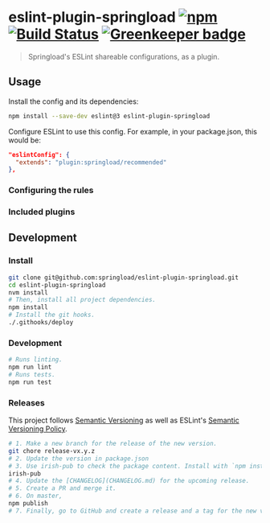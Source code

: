 # eslint-plugin-springload [![npm](https://img.shields.io/npm/v/eslint-plugin-springload.svg?style=flat-square)](https://www.npmjs.com/package/eslint-plugin-springload) [![Build Status](https://travis-ci.org/springload/eslint-plugin-springload.svg?branch=master)](https://travis-ci.org/springload/eslint-plugin-springload) [![Greenkeeper badge](https://badges.greenkeeper.io/springload/eslint-plugin-springload.svg)](https://greenkeeper.io/)

> Springload's ESLint shareable configurations, as a plugin.

## Usage

Install the config and its dependencies:

```sh
npm install --save-dev eslint@3 eslint-plugin-springload
```

Configure ESLint to use this config. For example, in your package.json, this would be:

```json
"eslintConfig": {
  "extends": "plugin:springload/recommended"
},
```

### Configuring the rules

### Included plugins

## Development

### Install

```sh
git clone git@github.com:springload/eslint-plugin-springload.git
cd eslint-plugin-springload
nvm install
# Then, install all project dependencies.
npm install
# Install the git hooks.
./.githooks/deploy
```

### Development

```sh
# Runs linting.
npm run lint
# Runs tests.
npm run test
```

### Releases

This project follows [Semantic Versioning](http://semver.org/spec/v2.0.0.html) as well as ESLint's [Semantic Versioning Policy](https://github.com/eslint/eslint#semantic-versioning-policy).

```sh
# 1. Make a new branch for the release of the new version.
git chore release-vx.y.z
# 2. Update the version in package.json
# 3. Use irish-pub to check the package content. Install with `npm install -g` first.
irish-pub
# 4. Update the [CHANGELOG](CHANGELOG.md) for the upcoming release.
# 5. Create a PR and merge it.
# 6. On master,
npm publish
# 7. Finally, go to GitHub and create a release and a tag for the new version.
```
